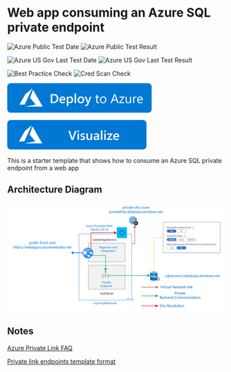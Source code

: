 # Web app consuming an Azure SQL private endpoint

![Azure Public Test Date](https://azurequickstartsservice.blob.core.windows.net/badges/201-private-endpoint-sql-from-appservice/PublicLastTestDate.svg)
![Azure Public Test Result](https://azurequickstartsservice.blob.core.windows.net/badges/201-private-endpoint-sql-from-appservice/PublicDeployment.svg)

![Azure US Gov Last Test Date](https://azurequickstartsservice.blob.core.windows.net/badges/201-private-endpoint-sql-from-appservice/FairfaxLastTestDate.svg)
![Azure US Gov Last Test Result](https://azurequickstartsservice.blob.core.windows.net/badges/201-private-endpoint-sql-from-appservice/FairfaxDeployment.svg)

![Best Practice Check](https://azurequickstartsservice.blob.core.windows.net/badges/201-private-endpoint-sql-from-appservice/BestPracticeResult.svg)
![Cred Scan Check](https://azurequickstartsservice.blob.core.windows.net/badges/201-private-endpoint-sql-from-appservice/CredScanResult.svg)

[![Deploy To Azure](https://raw.githubusercontent.com/Azure/azure-quickstart-templates/master/1-CONTRIBUTION-GUIDE/images/deploytoazure.svg?sanitize=true)](https://portal.azure.com/#create/Microsoft.Template/uri/https%3A%2F%2Fraw.githubusercontent.com%2FAzure%2Fazure-quickstart-templates%2Fmaster%2F201-private-endpoint-sql-from-appservice%2Fazuredeploy.json)

[![Visualize](https://raw.githubusercontent.com/Azure/azure-quickstart-templates/master/1-CONTRIBUTION-GUIDE/images/visualizebutton.svg?sanitize=true)](http://armviz.io/#/?load=https%3A%2F%2Fraw.githubusercontent.com%2FAzure%2Fazure-quickstart-templates%2Fmaster%2F201-private-endpoint-sql-from-appservice%2Fazuredeploy.json)

This is a starter template that shows how to consume an Azure SQL private endpoint from a web app  

## Architecture Diagram

![architecture diagram](images/webappsqlpvtlink.png)

## Notes

[Azure Private Link FAQ](https://docs.microsoft.com/en-us/azure/private-link/private-link-faq)

[Private link endpoints template format](https://docs.microsoft.com/en-us/azure/templates/microsoft.network/2020-04-01/privateendpoints)
